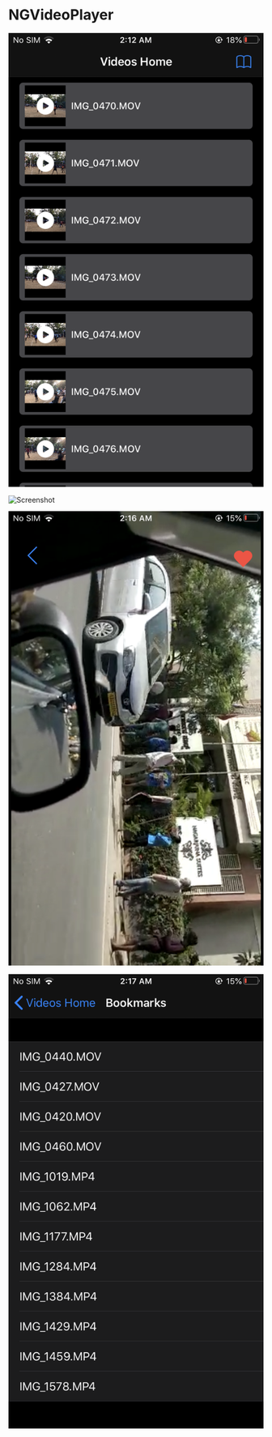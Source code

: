 # NGVideoPlayer
![Screenshot](Home.PNG)

![Screenshot](Video%20Player.PNG)

![Screenshot](Mark%20Favorite.PNG)

![Screenshot](Bookmarked%20Videos.PNG)

